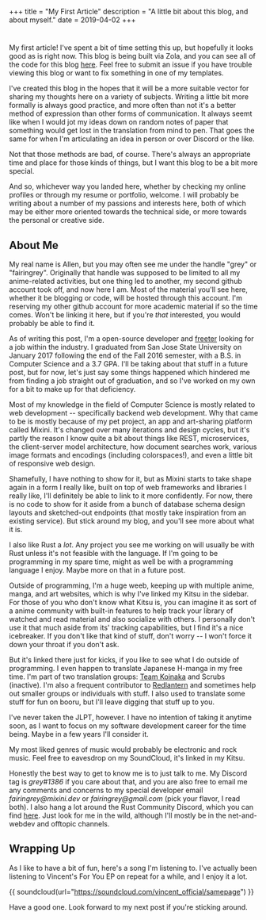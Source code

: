 +++
title = "My First Article"
description = "A little bit about this blog, and about myself."
date = 2019-04-02
+++
#

My first article! I've spent a bit of time setting this up, but hopefully it looks good as is right now. This blog is being built via Zola, and you can see all of the code for this blog [here](https://github.com/fairingrey/blog). Feel free to submit an issue if you have trouble viewing this blog or want to fix something in one of my templates.

I've created this blog in the hopes that it will be a more suitable vector for sharing my thoughts here on a variety of subjects. Writing a little bit more formally is always good practice, and more often than not it's a better method of expression than other forms of communication. It always seemt like when I would jot my ideas down on random notes of paper that something would get lost in the translation from mind to pen. That goes the same for when I'm articulating an idea in person or over Discord or the like.

Not that those methods are bad, of course. There's always an appropriate time and place for those kinds of things, but I want this blog to be a bit more special.

And so, whichever way you landed here, whether by checking my online profiles or through my resume or portfolio, welcome. I will probably be writing about a number of my passions and interests here, both of which may be either more oriented towards the technical side, or more towards the personal or creative side.

## About Me

My real name is Allen, but you may often see me under the handle "grey" or "fairingrey". Originally that handle was supposed to be limited to all my anime-related activities, but one thing led to another, my second github account took off, and now here I am. Most of the material you'll see here, whether it be blogging or code, will be hosted through this account. I'm reserving my other github account for more academic material if so the time comes. Won't be linking it here, but if you're *that* interested, you would probably be able to find it.

As of writing this post, I'm a open-source developer and [freeter](https://en.wikipedia.org/wiki/Freeter) looking for a job within the industry. I graduated from San Jose State University on January 2017 following the end of the Fall 2016 semester, with a B.S. in Computer Science and a 3.7 GPA. I'll be taking about that stuff in a future post, but for now, let's just say some things happened which hindered me from finding a job straight out of graduation, and so I've worked on my own for a bit to make up for that deficiency.

Most of my knowledge in the field of Computer Science is mostly related to web development -- specifically backend web development. Why that came to be is mostly because of my pet project, an app and art-sharing platform called Mixini. It's changed over many iterations and design cycles, but it's partly the reason I know quite a bit about things like REST, microservices, the client-server model architecture, how document searches work, various image formats and encodings (including colorspaces!), and even a little bit of responsive web design.

Shamefully, I have nothing to show for it, but as Mixini starts to take shape again in a form I really like, built on top of web frameworks and libraries I really like, I'll definitely be able to link to it more confidently. For now, there is no code to show for it aside from a bunch of database schema design layouts and sketched-out endpoints (that mostly take inspiration from an existing service). But stick around my blog, and you'll see more about what it is.

I also like Rust a _lot_. Any project you see me working on will usually be with Rust unless it's not feasible with the language. If I'm going to be programming in my spare time, might as well be with a programming language I enjoy. Maybe more on that in a future post.

Outside of programming, I'm a huge weeb, keeping up with multiple anime, manga, and art websites, which is why I've linked my Kitsu in the sidebar. For those of you who don't know what Kitsu is, you can imagine it as sort of a anime community with built-in features to help track your library of watched and read material and also socialize with others. I personally don't use it that much aside from its' tracking capabilities, but I find it's a nice icebreaker. If you don't like that kind of stuff, don't worry -- I won't force it down your throat if you don't ask.

But it's linked there just for kicks, if you like to see what I do outside of programming. I even happen to translate Japanese H-manga in my free time. I'm part of two translation groups: [Team Koinaka](https://teamkoinaka.wordpress.com/) and Scrubs (inactive). I'm also a frequent contributor to [Redlantern](https://redlanterntl.wordpress.com/) and sometimes help out smaller groups or individuals with stuff. I also used to translate some stuff for fun on booru, but I'll leave digging that stuff up to you.

I've never taken the JLPT, however. I have no intention of taking it anytime soon, as I want to focus on my software development career for the time being. Maybe in a few years I'll consider it.

My most liked genres of music would probably be electronic and rock music. Feel free to eavesdrop on my SoundCloud, it's linked in my Kitsu.

Honestly the best way to get to know me is to just talk to me. My Discord tag is _grey#1386_ if you care about that, and you are also free to email me any comments and concerns to my special developer email _fairingrey@mixini.dev_ or _fairingrey@gmail.com_ (pick your flavor, I read both). I also hang a lot around the Rust Community Discord, which you can find [here](https://areweweweyet.com/). Just look for me in the wild, although I'll mostly be in the net-and-webdev and offtopic channels.

## Wrapping Up

As I like to have a bit of fun, here's a song I'm listening to. I've actually been listening to Vincent's For You EP on repeat for a while, and I enjoy it a lot.

{{ soundcloud(url="https://soundcloud.com/vincent_official/samepage") }}

Have a good one. Look forward to my next post if you're sticking around.
